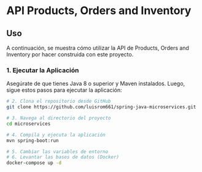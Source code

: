 # API Products, Orders and Inventory
## Uso

A continuación, se muestra cómo utilizar la API de Products, Orders and Inventory por hacer construida con este proyecto.

### 1. Ejecutar la Aplicación

Asegúrate de que tienes Java 8 o superior y Maven instalados. Luego, sigue estos pasos para ejecutar la aplicación:

```bash
# 2. Clona el repositorio desde GitHub
git clone https://github.com/luisrom661/spring-java-microservices.git

# 3. Navega al directorio del proyecto
cd microservices

# 4. Compila y ejecuta la aplicación
mvn spring-boot:run

# 5. Cambiar las variables de entorno
# 6. Levantar las bases de datos (Docker)
docker-compose up -d
```
